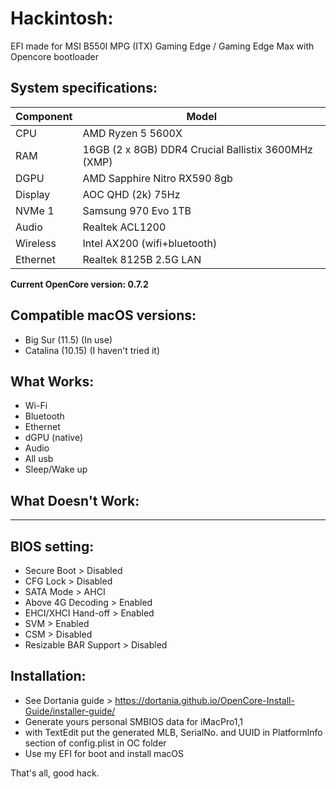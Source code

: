 # Hackintosh:
EFI made for MSI B550I MPG (ITX) Gaming Edge / Gaming Edge Max with Opencore bootloader

## System specifications:
| **Component** | **Model** |
| ------------- | --------- |
| CPU | AMD Ryzen 5 5600X |
| RAM | 16GB (2 x 8GB) DDR4 Crucial Ballistix 3600MHz (XMP) |
| DGPU | AMD Sapphire Nitro RX590 8gb |
| Display | AOC QHD (2k) 75Hz |
| NVMe 1 | Samsung 970 Evo 1TB |
| Audio | Realtek ACL1200 |
| Wireless | Intel AX200 (wifi+bluetooth) |
| Ethernet | Realtek 8125B 2.5G LAN |

**Current OpenCore version: 0.7.2**

## Compatible macOS versions:
 - Big Sur (11.5) (In use)
 - Catalina (10.15) (I haven't tried it)

## What Works:
 - Wi-Fi
 - Bluetooth
 - Ethernet
 - dGPU (native)
 - Audio
 - All usb
 - Sleep/Wake up

## What Doesn't Work:
 - -----

## BIOS setting:
 - Secure Boot           > Disabled
 - CFG Lock              > Disabled
 - SATA Mode             > AHCI
 - Above 4G Decoding     > Enabled 
 - EHCI/XHCI Hand-off    > Enabled
 - SVM                   > Enabled
 - CSM                   > Disabled
 - Resizable BAR Support > Disabled
 		
## Installation:
 - See Dortania guide > https://dortania.github.io/OpenCore-Install-Guide/installer-guide/
 - Generate yours personal SMBIOS data for iMacPro1,1
 - with TextEdit put the generated MLB, SerialNo. and UUID in PlatformInfo section of config.plist in OC folder
 - Use my EFI for boot and install macOS

That's all, good hack.
